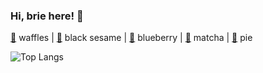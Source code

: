 ### Hi, brie here! 👋
[🧇](https://fancy-todo-waffles.web.app) waffles | [🍙](https://kanban-black-sesame.web.app) black sesame | [🥨](https://ecommerce-cms-blueberry.web.app) blueberry | [🍵](https://ecommerce-matcha.web.app) matcha | [🥧](https://article-finder-pie.web.app) pie

![Top Langs](https://github-readme-stats.vercel.app/api/top-langs/?username=gabriellahartanto&hide=html)
<!--
**gabriellahartanto/gabriellahartanto** is a ✨ _special_ ✨ repository because its `README.md` (this file) appears on your GitHub profile.

Here are some ideas to get you started:

- 🔭 I’m currently working on ...
- 🌱 I’m currently learning ...
- 👯 I’m looking to collaborate on ...
- 🤔 I’m looking for help with ...
- 💬 Ask me about ...
- 📫 How to reach me: ...
- 😄 Pronouns: ...
- ⚡ Fun fact: ...
-->
